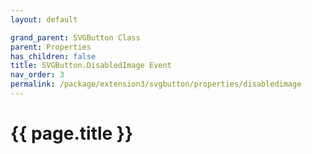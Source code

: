 ```yaml
---
layout: default

grand_parent: SVGButton Class
parent: Properties
has_children: false
title: SVGButton.DisabledImage Event
nav_order: 3
permalink: /package/extension3/svgbutton/properties/disabledimage
---
```

# {{ page.title }}
